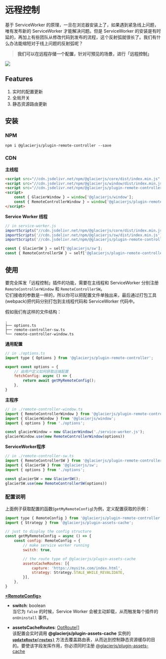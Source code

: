 # 远程控制

基于 ServiceWorker 的原理，一旦在浏览器安装上了，如果遇到紧急线上问题，唯有发布新的 ServiceWorker 才能解决问题。但是 ServiceWorker 的安装是有时延的，再加上有些团队从修改代码到发布的流程，这个反射弧就很长了。我们有什么办法能缩短对于线上问题的反射弧呢？

> **我们可以在远程存储一个配置，针对可预见的场景，进行「远程控制」**

![](https://bluesun-1252625244.cos.ap-guangzhou.myqcloud.com/jerryc/20220417015441.png)

## Features

1. 实时的配置更新
2. 全局开关
3. 静态资源路由更新

## 安装

### NPM

```shell
npm i @glacierjs/plugin-remote-controller --save
```

### CDN

**主线程**
```html
<script src="//cdn.jsdelivr.net/npm/@glacierjs/core/dist/index.min.js" ></script>
<script src="//cdn.jsdelivr.net/npm/@glacierjs/window/dist/index.min.js" ></script>
<script src="//cdn.jsdelivr.net/npm/@glacierjs/plugin-remote-controller/dist/index.min.js" ></script>
<script>
    const { GlacierWindow } = window['@glacierjs/window'];
    const { RemoteControllerWindow } = window['@glacierjs/plugin-remote-controller'];
</script>
```

**Service Worker 线程**
```javascript
// in service-worker.js
importScripts("//cdn.jsdelivr.net/npm/@glacierjs/core/dist/index.min.js");
importScripts('//cdn.jsdelivr.net/npm/@glacierjs/sw/dist/index.min.js');
importScripts('//cdn.jsdelivr.net/npm/@glacierjs/plugin-remote-controller/dist/index.min.js');

const { GlacierSW } = self['@glacierjs/sw'];
const { RemoteControllerSW } = self['@glacierjs/plugin-remote-controller'];
```


## 使用

要完全挥发「远程控制」插件的功能，需要在主线程和 ServiceWorker 分别注册 `RemoteControllerWindow` 和 `RemoteControllerSW`。    
它们接收的参数是一样的，所以你可以把配置文件单独出来，最后通过打包工具(webpack)把代码分别打包到主线程代码和 ServiceWorker 代码中。    

假如我们有这样的文件结构：
```shell
.
├── options.ts
├── remote-controller-sw.ts
└── remote-controller-window.ts
```


**通用配置**

```javascript
// in ./options.ts
import type { Options } from '@glacierjs/plugin-remote-controller';

export const options = {
    // 由用户定义如何获取远端配置
    fetchConfig: async () => {
        return await getMyRemoteConfig();
    },
}

```


**主程序**

```javascript
// in ./remote-controller-window.ts
import { RemoteControllerWindow } from '@glacierjs/plugin-remote-controller';
import { GlacierWindow } from '@glacierjs/window';
import { options } from './options';

const glacierWindow = new GlacierWindow('./service-worker.js');
glacierWindow.use(new RemoteControllerWindow(options))
```

**ServiceWorker程序**
```javascript
// in ./remote-controller-sw.ts
import { RemoteControllerSW } from '@glacierjs/plugin-remote-controller';
import { GlacierSW } from '@glacierjs/sw';
import { options } from './options';

const glacierSW = new GlacierSW();
glacierSW.use(new RemoteControllerSW(options))
```

### 配置说明

上面例子获取配置的函数(`getMyRemoteConfig`)为例，定义配置获取的示例：

```javascript
import type { RemoteConfig } from '@glacierjs/plugin-remote-controller';
import { Strategy } from '@glacierjs/plugin-assets-cache';

// just to display the config structure
const getMyRemoteConfig = async () => {
    const config: RemoteConfig = {
        // make service worker running
        switch: true,

        // the route type of @glacierjs/plugin-assets-cache
        assetsCacheRoutes: [{
            capture: 'https://mysite.com/index.html',
            strategy: Strategy.STALE_WHILE_REVALIDATE,
        }],
    },
}
```

**[\<RemoteConfig\>](https://jerryc8080.github.io/GlacierJS/api/interfaces/plugin_remote_controller_src.RemoteConfig.html)**

  - **switch**: boolean    
    当它为 `false` 的时候，Service Worker 会被主动卸载，从而触发每个插件的 `onUninstall` 事件。

  - **assetsCacheRoutes**: [OptRoute](https://jerryc8080.github.io/GlacierJS/api/interfaces/plugin_assets_cache_src.OptRoute.html)[]    
    该配置会实时调用 **@glacierjs/plugin-assets-cache** 实例的 **[`updateRoute(routes)`](/contents/plugin-assets-cache?id=updaterouteroutes)** 方法去覆盖路由表，从而达到控制静态资源缓存的目的。要使该字段发挥作用，你必须同时注册 [@glacierjs/plugin-assets-cache](/contents/plugin-assets-cache?id=使用)

